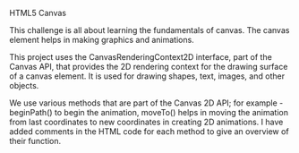 HTML5 Canvas

This challenge is all about learning the fundamentals of canvas. The canvas element helps in making graphics and animations.

This project uses the CanvasRenderingContext2D interface, part of the Canvas API, that provides the 2D rendering context for the drawing surface of a canvas element. It is used for drawing shapes, text, images, and other objects.

We use various methods that are part of the Canvas 2D API; for example - beginPath() to begin the animation, moveTo() helps in moving the animation from last coordinates to new coordinates in creating 2D animations. I have added comments in the HTML code for each method to give an overview of their function.